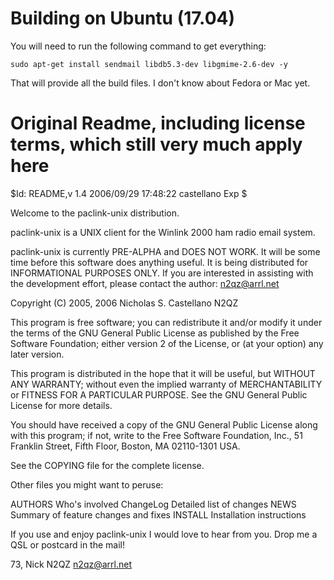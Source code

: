 
Building on Ubuntu (17.04)
======

You will need to run the following command to get everything:

`sudo apt-get install sendmail libdb5.3-dev libgmime-2.6-dev -y`

That will provide all the build files.  I don't know about Fedora or Mac yet.  

Original Readme, including license terms, which still very much apply here
======

$Id: README,v 1.4 2006/09/29 17:48:22 castellano Exp $

Welcome to the paclink-unix distribution.

paclink-unix is a UNIX client for the Winlink 2000 ham radio email
system.

paclink-unix is currently PRE-ALPHA and DOES NOT WORK.  It will be
some time before this software does anything useful.  It is being
distributed for INFORMATIONAL PURPOSES ONLY.  If you are interested in
assisting with the development effort, please contact the author:
n2qz@arrl.net

Copyright (C) 2005, 2006 Nicholas S. Castellano N2QZ

This program is free software; you can redistribute it and/or modify
it under the terms of the GNU General Public License as published by
the Free Software Foundation; either version 2 of the License, or
(at your option) any later version.

This program is distributed in the hope that it will be useful,
but WITHOUT ANY WARRANTY; without even the implied warranty of
MERCHANTABILITY or FITNESS FOR A PARTICULAR PURPOSE.  See the
GNU General Public License for more details.

You should have received a copy of the GNU General Public License along
with this program; if not, write to the Free Software Foundation, Inc.,
51 Franklin Street, Fifth Floor, Boston, MA 02110-1301 USA.

See the COPYING file for the complete license.

Other files you might want to peruse:

AUTHORS		Who's involved
ChangeLog	Detailed list of changes
NEWS		Summary of feature changes and fixes
INSTALL		Installation instructions

If you use and enjoy paclink-unix I would love to hear from you.
Drop me a QSL or postcard in the mail!

73,
Nick N2QZ
n2qz@arrl.net
